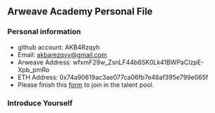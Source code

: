 ## Arweave Academy Personal File

### Personal information

- github account: AKB4Rzqyh
- Email: akbarezqyy@gmail.com
- Arweave Address: wfxmF29w_ZsnLF44b6SK0Lk41BWPaCIzpE-Xpb_pmRo
- ETH Address: 0x74a90619ac3ae077ca06fb7e46af395e799e065f
- Please finish this [form](https://docs.google.com/forms/d/e/1FAIpQLSfWA5fIIcBgmRppm3jNz5vmf9Mai_QMVil-2pO4r7YKn_Zhtw/viewform?usp=sf_link) to join in the talent pool.

### Introduce Yourself
